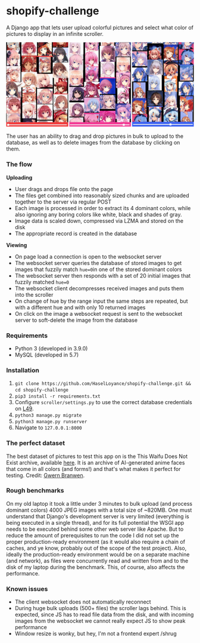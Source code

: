 # shopify-challenge
A Django app that lets user upload colorful pictures and select what color of pictures to display in an infinite scroller.

![demo](demo.png)

The user has an ability to drag and drop pictures in bulk to upload to the database, as well as to delete images from the database by clicking on them.

### The flow
**Uploading**
- User drags and drops file onto the page
- The files get combined into reasonably sized chunks and are uploaded together to the server via regular POST
- Each image is processed in order to extract its 4 dominant colors, while also ignoring any boring colors like white, black and shades of gray.
- Image data is scaled down, compressed via LZMA and stored on the disk
- The appropriate record is created in the database

**Viewing**
- On page load a connection is open to the websocket server
- The websocket server queries the database of stored images to get images that fuzzily match `hue=0`in one of the stored dominant colors
- The websocket server then responds with a set of 20 initial images that fuzzily matched `hue=0`
- The websocket client decompresses received images and puts them into the scroller
- On change of hue by the range input the same steps are repeated, but with a different hue and with only 10 returned images
- On click on the image a websocket request is sent to the websocket server to soft-delete the image from the database

### Requirements
- Python 3 (developed in 3.9.0)
- MySQL (developed in 5.7)

### Installation
1. `git clone https://github.com/HaselLoyance/shopify-challenge.git && cd shopify-challenge`
2. `pip3 install -r requirements.txt`
3. Configure `scroller/settings.py` to use the correct database credentials on [L49](https://github.com/HaselLoyance/shopify-challenge/blob/main/scroller/settings.py#L49).
4. `python3 manage.py migrate`
5. `python3 manage.py runserver`
6.  Navigate to `127.0.0.1:8000`

### The perfect dataset
The best dataset of pictures to test this app on is the This Waifu Does Not Exist archive, available [here](https://www.gwern.net/TWDNE#downloads). It is an archive of AI-generated anime faces that come in all colors (and forms!) and that's what makes it perfect for testing. Credit: [Gwern Branwen](https://www.gwern.net/index).

### Rough benchmarks
On my old laptop it took a little under 3 minutes to bulk upload (and process dominant colors) 4000 JPEG images with a total size of ~820MB.
One must understand that Django's development server is very limited (everything is being executed in a single thread), and for its full potential the WSGI app needs to be executed behind some other web server like Apache. But to reduce the amount of prerequisites to run the code I did not set up the proper production-ready environment (as it would also require a chain of caches, and ye know, probably out of the scope of the test project).
Also, ideally the production-ready environment would be on a separate machine (and network), as files were concurrently read and written from and to the disk of my laptop during the benchmark. This, of course, also affects the performance.

### Known issues
- The client websocket does not automatically reconnect
- During huge bulk uploads (500+ files) the scroller lags behind. This is expected, since JS has to read file data from the disk, and with incoming images from the websocket we cannot really expect JS to show peak performance
- Window resize is wonky, but hey, I'm not a frontend expert /shrug

